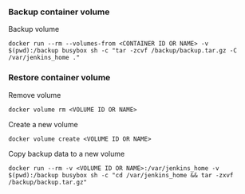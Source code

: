 ### Backup container volume

Backup volume

`docker run --rm --volumes-from <CONTAINER ID OR NAME> -v $(pwd):/backup busybox sh -c "tar -zcvf /backup/backup.tar.gz -C /var/jenkins_home ."`


### Restore container volume

Remove volume

`docker volume rm <VOLUME ID OR NAME>`

Create a new volume

`docker volume create <VOLUME ID OR NAME>`

Copy backup data to a new volume

`docker run --rm -v <VOLUME ID OR NAME>:/var/jenkins_home -v $(pwd):/backup busybox sh -c "cd /var/jenkins_home && tar -zxvf /backup/backup.tar.gz"`